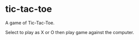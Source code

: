 # tic-tac-toe
A game of Tic-Tac-Toe.

Select to play as X or O then play game against the computer.
